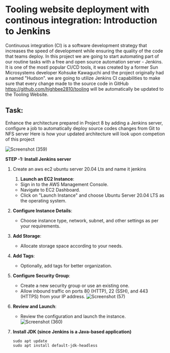 # Tooling website deployment with continous integration: Introduction to Jenkins
Continuous integration (CI) is a software development strategy that increases the speed of development while ensuring the quality of the code that teams deploy.
In this project we are going to start automating part of our routine tasks with a free and open source automation server - Jenkins. It is one of the mostl popular CI/CD tools, it was created by a former Sun Microsystems
developer Kohsuke Kawaguchi and the project originally had a named "Hudson".
we are going to utilize Jenkins CI capabilities to make sure that every change made to the source code in GitHub https://github.com/highbee2810/tooling will be automatically be updated to the Tooling Website.
## Task:
Enhance the architecture prepared in Project 8 by adding a Jenkins server, configure a job to automatically deploy source codes changes from Git to NFS server
Here is how your updated architecture will look upon competion of this project

![Screenshot (359)](https://github.com/user-attachments/assets/17557f16-d235-4672-88ee-5eff84a07954)

**STEP -1: Install Jenkins server**
1. Create an aws ec2 ubuntu server 20.04 Lts and name it jenkins
   1. **Launch an EC2 Instance**: 
   - Sign in to the AWS Management Console.
   - Navigate to EC2 Dashboard.
   - Click on "Launch Instance" and choose Ubuntu Server 20.04 LTS as the operating system.

2. **Configure Instance Details**:
   - Choose instance type, network, subnet, and other settings as per your requirements.

3. **Add Storage**:
   - Allocate storage space according to your needs.

4. **Add Tags**:
   - Optionally, add tags for better organization.


5. **Configure Security Group**:
   - Create a new security group or use an existing one.
   - Allow inbound traffic on ports 80 (HTTP), 22 (SSH), and 443 (HTTPS) from your IP address.
![Screenshot (57)](https://github.com/highbee2810/STEGHUB-DevOps-cloud-Engineering/assets/155490206/c2e660e8-e954-4dd4-88e7-b96749c55fc5)

6. **Review and Launch**:
   - Review the configuration and launch the instance.
![Screenshot (360)](https://github.com/user-attachments/assets/05843db2-975f-4029-a1a7-6fff430cc14f)


2. **Install JDK (since Jenkins is a Java-based application)**
   ```
   sudo apt update
   sudo apt install default-jdk-headless
   ```


